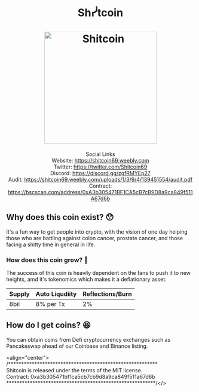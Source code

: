 <h1 align="center">
Shᓰtcoin
<br/><br/>
<img src="https://i.ibb.co/DM9HBJB/120by120.png" alt="Shitcoin" width="300"/>
</h1>

<div align="center">
    
Social Links  
Website:     https://shitcoin69.weebly.com  
Twitter:     https://twitter.com/Shitcoin69  
Discord:     https://discord.gg/zgfRMYEp27  
Audit:       https://shitcoin69.weebly.com/uploads/1/3/9/4/139451554/audit.pdf  
Contract:    https://bscscan.com/address/0xA3b305471BF1CA5cB7cB9D8a9ca849f511A67d6b  

</div>


## Why does this coin exist? 😯

It's a fun way to get people into crypto, with the vision of one day helping those who are battling against colon cancer, prostate cancer, and those facing a shitty time in general in life.

### How does this coin grow? 🧐

The success of this coin is heavily dependent on the fans to push it to new heights, amd it's tokenomics which makes it a deflationary asset.

|  Supply  | Auto Liqudiity | Reflections/Burn |
|  ------- |    ------      |      ------      | 
|   8bil   |   8% per Tx    |        2%        | 

## How do I get coins? 😆 

You can obtain coins from Defi cryptocurrency exchanges such as Pancakeswap ahead of our Coinbase and Binance listing.


<align="center">
/*********************************************************  
Shitcoin is released under the terms of the MIT license.  
Contract: 0xa3b305471bf1ca5cb7cb9d8a9ca849f511a67d6b  
*********************************************************/</>
